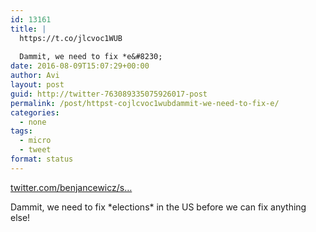 ```yaml
---
id: 13161
title: |
  https://t.co/jlcvoc1WUB
  
  Dammit, we need to fix *e&#8230;
date: 2016-08-09T15:07:29+00:00
author: Avi
layout: post
guid: http://twitter-763089335075926017-post
permalink: /post/httpst-cojlcvoc1wubdammit-we-need-to-fix-e/
categories:
  - none
tags:
  - micro
  - tweet
format: status
---
```

[twitter.com/benjancewicz/s…](https://twitter.com/benjancewicz/status/762891591191257089)

Dammit, we need to fix \*elections\* in the US before we can fix anything else!
